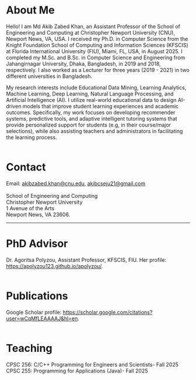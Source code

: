 # About Me
Hello! I am Md Akib Zabed Khan, an Assistant Professor of the School of Engineering and Computing at Christopher Newport University (CNU), Newport News, VA, USA. I received my Ph.D. in Computer Science from the Knight Foundation School of Computing and Information Sciences (KFSCIS) at Florida International University (FIU), Miami, FL, USA, in August 2025. I completed my M.Sc. and B.Sc. in Computer Science and Engineering from Jahangirnagar University, Dhaka, Bangladesh, in 2019 and 2018, respectively. I also worked as a Lecturer for three years (2019 - 2021) in two different universities in Bangladesh.

My research interests include Educational Data Mining, Learning Analytics, Machine Learning, Deep Learning, Natural Language Processing, and Artificial Intelligence (AI). I utilize real-world educational data to design AI-driven models that improve student learning experiences and academic outcomes. Specifically, my work focuses on developing recommender systems, predictive tools, and adaptive intelligent tutoring systems that provide personalized support for students (e.g, in their course/major selections), while also assisting teachers and administrators in facilitating the learning process.
<br> <br>

# Contact

Email: akibzabed.khan@cnu.edu, akibcseju21@gmail.com <br> <br>
School of Engineering and Computing <br>
Christopher Newport University <br>
1 Avenue of the Arts <br>
Newport News, VA 23606. <br>

___

# PhD Advisor
Dr. Agoritsa Polyzou, Assistant Professor, KFSCIS, FIU. Her profile: https://apolyzou123.github.io/apolyzou/.
<br> <br>

# Publications
Google Scholar profile: https://scholar.google.com/citations?user=wCqMfLEAAAAJ&hl=en.
<br> <br>

# Teaching
CPSC 256: C/C++ Programming for Engineers and Scientists- Fall 2025
CPSC 255: Programming for Applications (Java)- Fall 2025

